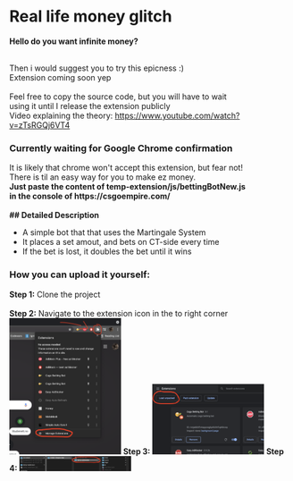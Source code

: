 <h1>Real life money glitch</h1>

<b>Hello do you want infinite money?</b><br><br>

Then i would suggest you to try this epicness :)<br>
Extension coming soon yep<br><br>
Feel free to copy the source code, but you will have to wait<br>
using it until I release the extension publicly
<br>
Video explaining the theory: https://www.youtube.com/watch?v=zTsRGQj6VT4<br>

<h3>Currently waiting for Google Chrome confirmation</h3>
<b></b>It is likely that chrome won't accept this extension, but fear not!<br>
There is til an easy way for you to make ez money.<br>
<b>Just paste the content of temp-extension/js/bettingBotNew.js<br> 
in the console of https://csgoempire.com/</b><br><br>
<b>## Detailed Description</b><br>

- A simple bot that that uses the Martingale System
- It places a set amout, and bets on CT-side every time
- If the bet is lost, it doubles the bet until it wins

<h3>How you can upload it yourself:</h3>
<b>Step 1:</b> Clone the project<br><br>
<b>Step 2:</b> Navigate to the extension icon in the to right corner<img src = "temp-extension/imgs/step1.png" width="200px" heigth="200px">
<b>Step 3:</b> <img src = "temp-extension/imgs/step2.png" width="200px" heigth="200px">
<b>Step 4:</b> <img src = "temp-extension/imgs/step3.png" width="200px" heigth="200px">
